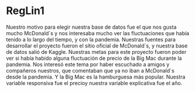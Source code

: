 # RegLin1
Nuestro motivo para elegir nuestra base de datos fue el que nos gusta mucho McDonald´s y nos interesaba mucho ver las fluctuaciones que había tenido a lo largo del tiempo, y con la pandemia.
Nuestras fuentes para desarrollar el proyecto fueron el sitio oficial de McDonald´s, y nuestra base de datos salió de Kaggle.
Nuestras metas para este proyecto fueron poder ver si había habido alguna fluctuación de precio de la Big Mac durante la pandemia. Nos interesó este tema por haber escuchado a amigos y compañeros nuestros, que comentaban que ya no iban a McDonald´s desde la pandemia. Y la Big Mac es la hamburguesa más popular. 
Nuestra variable responsiva fue el precioy nuestra variable explicativa fue el año.
